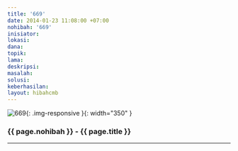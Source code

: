 ```yaml
---
title: '669'
date: 2014-01-23 11:08:00 +07:00
nohibah: '669'
inisiator:
lokasi:
dana:
topik:
lama:
deskripsi:
masalah:
solusi:
keberhasilan:
layout: hibahcmb
---
```


![669](/static/img/hibahcmb/669.png){: .img-responsive }{: width="350" }

### {{ page.nohibah }} - {{ page.title }}

---
